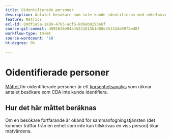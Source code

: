 ```yaml
---
title: Oidentifierade personer
description: Antalet besökare som inte kunde identifieras med enhetsövergripande analys.
feature: Metrics
exl-id: 00df1a5a-1a99-4783-acf6-8d8ab0293e6f
source-git-commit: d095628e94a45221815b1d08e35132de09f5ed8f
workflow-type: tm+mt
source-wordcount: '68'
ht-degree: 0%

---
```


# Oidentifierade personer

[Måttet ](overview.md) för oidentifierade personer är ett [korsenhetsanalys](../cda/overview.md) som räknar antalet besökare som CDA inte kunde identifiera.

## Hur det här måttet beräknas

Om en besökare fortfarande är okänd för sammanfogningstjänsten (det kommer träffar från en enhet som inte kan tillskrivas en viss person) ökar mätvärdena.
